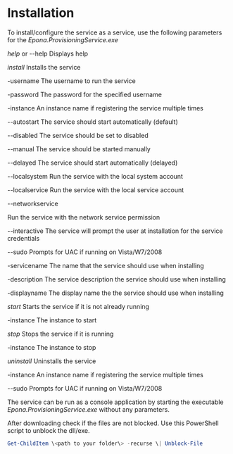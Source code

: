 # Installation

To install/configure the service as a service, use the following parameters for the *Epona.ProvisioningService.exe*

*help* or --help Displays help

*install* Installs the service

-username The username to run the service

-password The password for the specified username

-instance An instance name if registering the service multiple times

\--autostart The service should start automatically (default)

\--disabled The service should be set to disabled

\--manual The service should be started manually

\--delayed The service should start automatically (delayed)

\--localsystem Run the service with the local system account

\--localservice Run the service with the local service account

\--networkservice

Run the service with the network service permission

\--interactive The service will prompt the user at installation for the service credentials

\--sudo Prompts for UAC if running on Vista/W7/2008

-servicename The name that the service should use when installing

-description The service description the service should use when installing

-displayname The display name the the service should use when installing

*start* Starts the service if it is not already running

-instance The instance to start

*stop* Stops the service if it is running

-instance The instance to stop

*uninstall* Uninstalls the service

-instance An instance name if registering the service multiple times

\--sudo Prompts for UAC if running on Vista/W7/2008

The service can be run as a console application by starting the executable *Epona.ProvisioningService.exe* without any parameters.

After downloading check if the files are not blocked. Use this PowerShell script to unblock the dll/exe.

~~~powershell
Get-ChildItem \<path to your folder\> -recurse \| Unblock-File
~~~

